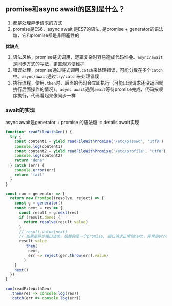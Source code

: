 ## promise和async await的区别是什么？
1. 都是处理异步请求的方式
2. promise是ES6，async await 是ES7的语法, 是promise + generator的语法糖，它和promise都是非阻塞性的

**优缺点**
1. 语法风格，promise链式调用，逻辑复杂时容易造成代码堆叠。`async/await`是同步方式的写法，更直观方便维护
2. 错误处理，promise通过链式调用`.catch`来处理错误，可能分散在多个`catch`中。`async/await`通过`try/catch`来处理错误
3. 执行流程，使用`.then`时，后面的代码会立即执行（可能出现请求还没返回就执行后面操作的情况）。`async await`遇到`await`等待promise完成，代码按顺序执行，代码看起来像同步一样

### await的实现
async await是generator + promise 的语法糖
::: details await实现
```js
function* readFileWithGen() {
  try {    
    const content1 = yield readFileWithPromise('/etc/passwd', 'utf8')
    console.log(content1)
    const content2 = yield readFileWithPromise('/etc/profile', 'utf8')
    console.log(content2)
    return 'done'
  } catch (err) {
    console.error(err)
    return 'fail'
  }
}

const run = generator => {
  return new Promise((resolve, reject) => {
    const g = generator()
    const next = res => {
      const result = g.next(res)
      if (result.done) {
        return resolve(result.value)
      }
      // result.value(next)
      // 如果是异步接口请求，后接的是一个promise, 接口请求正常则next，异常则error
      result.value
        .then(
          next,
          err => reject(gen.throw(err).value)
        )
    }
    next()
  })
}

run(readFileWithGen)
  .then(res => console.log(res))
  .catch(err => console.log(err))
```
